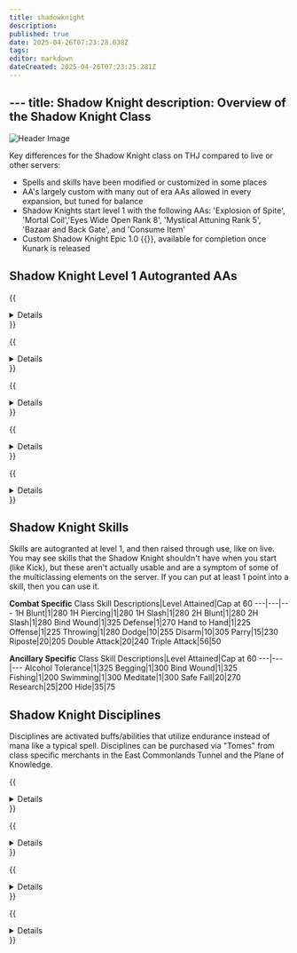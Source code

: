 ```yaml
---
title: shadowknight
description: 
published: true
date: 2025-04-26T07:23:28.038Z
tags: 
editor: markdown
dateCreated: 2025-04-26T07:23:25.281Z
---
```


﻿---
title: Shadow Knight
description: Overview of the Shadow Knight Class
---

![Header Image](/images/classes.webp)

Key differences for the Shadow Knight class on THJ compared to live or other servers:

- Spells and skills have been modified or customized in some places
- AA's largely custom with many out of era AAs allowed in every expansion, but tuned for balance
- Shadow Knights start level 1 with the following AAs: 'Explosion of Spite', 'Mortal Coil','Eyes Wide Open Rank 8', 'Mystical Attuning Rank 5', 'Bazaar and Back Gate', and 'Consume Item'
- Custom Shadow Knight Epic 1.0 {{<item id="???" name="Innoruuk's Curse" link="/equipment-guide/epics/shd-epic/">}}, available for completion once Kunark is released

## Shadow Knight Level 1 Autogranted AAs

{{<details title="Explosion of Spite (Active)">}}
Every 60 seconds, this ability will fill creatures closely around you with hatred towards you.
{{</details>}}

{{<details title="Mortal Coil (Active)">}}
When the Shadow Knight gets credit for a successful kill, Mortal Coil grants a 25% chance to harvest the energy of his victim’s departing essence. This energy improves the Shadow Knight’s AC and grants him the ability to draw hit points from his enemies as he attacks them.
{{</details>}}

{{<details title="Bazaar and Back Gate (Active)">}}
Every 10 minutes, allows you to teleport to the Bazaar when out of combat.
{{</details>}}

{{<details title="Eyes Wide Open Rank 8 (Passive)">}}
This passive ability increases the capacity of your extended target window by one slot per rank.
{{</details>}}

{{<details title="Mystical Attuning Rank 5 (Passive)">}}
This ability increases the number of mystical effects that can affect you at once by 1 per rank.
{{</details>}}

## Shadow Knight Skills

Skills are autogranted at level 1, and then raised through use, like on live. You may see skills that the Shadow Knight shouldn't have when you start (like Kick), but these aren't actually usable and are a symptom of some of the multiclassing elements on the server. If you can put at least 1 point into a skill, then you can use it.

**Combat Specific**
Class Skill Descriptions|Level Attained|Cap at 60
---|---|---
1H Blunt|1|280
1H Piercing|1|280
1H Slash|1|280
2H Blunt|1|280
2H Slash|1|280
Bind Wound|1|325
Defense|1|270
Hand to Hand|1|225
Offense|1|225
Throwing|1|280
Dodge|10|255
Disarm|10|305
Parry|15|230
Riposte|20|205
Double Attack|20|240
Triple Attack|56|50

**Ancillary Specific**
Class Skill Descriptions|Level Attained|Cap at 60
---|---|---
Alcohol Tolerance|1|325
Begging|1|300
Bind Wound|1|325
Fishing|1|200
Swimming|1|300
Meditate|1|300
Safe Fall|20|270
Research|25|200
Hide|35|75

## Shadow Knight Disciplines
Disciplines are activated buffs/abilities that utilize endurance instead of mana like a typical spell.  Disciplines can be purchased via "Tomes" from class specific merchants in the East Commonlands Tunnel and the Plane of Knowledge.

{{<details title="Fearless (lvl 40)">}}
Fear Immunity
{{</details>}}

{{<details title="Unholy Aura (lvl 55)">}}
Increases the damage of your lifetap spells by 100 percent.
{{</details>}}

{{<details title="Deflection (lvl 59)">}}
Increases your combat reflexes, allowing you to block most attacks wit hyour shield.
{{</details>}}

{{<details title="Leech Curse (lvl 60)">}}
Increases your accuracy and heals you for 100 percent of the damage done by your melee attacks.
{{</details>}}
